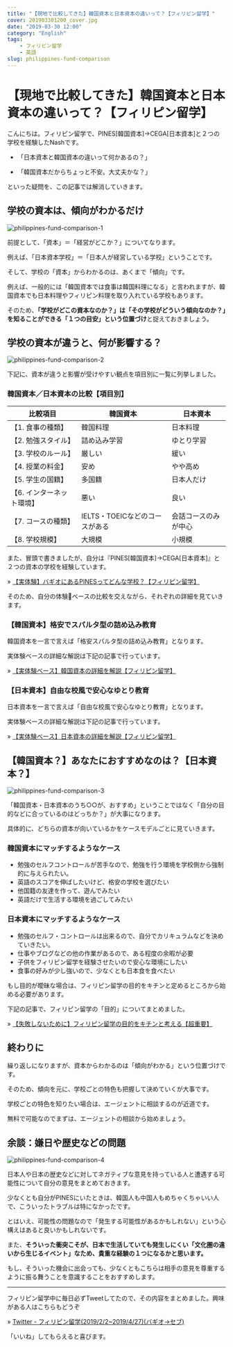 ```yaml
---
title: "【現地で比較してきた】韓国資本と日本資本の違いって？【フィリピン留学】"
cover: 201903301200_cover.jpg
date: "2019-03-30 12:00"
category: "English"
tags:
    - フィリピン留学
    - 英語
slug: philippines-fund-comparison
---
```


# 【現地で比較してきた】韓国資本と日本資本の違いって？【フィリピン留学】

こんにちは。フィリピン留学で、PINES[韓国資本]→CEGA[日本資本]と２つの学校を経験したNashです。

- 「日本資本と韓国資本の違いって何かあるの？」

- 「韓国資本だからちょっと不安。大丈夫かな？」

といった疑問を、この記事では解消していきます。



## 学校の資本は、傾向がわかるだけ

![philippines-fund-comparison-1](./201903301200_1.jpg)

前提として、「資本」＝「経営がどこか？」についてなります。

例えば、「日本資本学校」＝「日本人が経営している学校」ということです。

そして、学校の「資本」からわかるのは、あくまで「傾向」です。

例えば、一般的には「韓国資本では食事は韓国料理になる」と言われますが、韓国資本でも日本料理やフィリピン料理を取り入れている学校もあります。

そのため、<b>「学校がどこの資本なのか？」は「その学校がどういう傾向なのか？」を知ることができる「１つの目安」という位置づけ</b>と捉えておきましょう。


## 学校の資本が違うと、何が影響する？

![philippines-fund-comparison-2](./201903301200_2.jpg)

下記に、資本が違うと影響が受けやすい観点を項目別に一覧に列挙しました。

### 韓国資本／日本資本の比較【項目別】

| 比較項目 | 韓国資本 | 日本資本 |
| --- | --- | --- |
| 【1. 食事の種類】 | 韓国料理 | 日本料理 |
| 【2. 勉強スタイル】 | 詰め込み学習 | ゆとり学習 |
| 【3. 学校のルール】 | 厳しい | 緩い |
| 【4. 授業の料金】 | 安め | やや高め |
| 【5. 学生の国籍】 | 多国籍 | 日本人だけ |
| 【6. インターネット環境】 | 悪い | 良い |
| 【7. コースの種類】 | IELTS・TOEICなどのコースがある | 会話コースのみが中心 |
| 【8. 学校規模】 | 大規模 | 小規模 |



また、冒頭で書きましたが、自分は『PINES[韓国資本]→CEGA[日本資本]』と２つの資本の学校を経験しています。

» [【実体験】バギオにあるPINESってどんな学校？【フィリピン留学】](./philippines-baguio-pines-summary)


そのため、自分の体験ベースの比較を交えながら、それぞれの詳細を見ていきます。

### 【韓国資本】格安でスパルタ型の詰め込み教育

韓国資本を一言で言えば「格安スパルタ型の詰め込み教育」となります。

実体験ベースの詳細な解説は下記の記事で行っています。

» [【実体験ベース】韓国資本の詳細を解説【フィリピン留学】](./philippines-fund-of-korea)

### 【日本資本】自由な校風で安心なゆとり教育

日本資本を一言で言えば「自由な校風で安心なゆとり教育」となります。

実体験ベースの詳細な解説は下記の記事で行っています。

» [【実体験ベース】日本資本の詳細を解説【フィリピン留学】](./philippines-fund-of-japan)

## 【韓国資本？】あなたにおすすめなのは？【日本資本？】

![philippines-fund-comparison-3](./201903301200_3.jpg)

「韓国資本・日本資本のうち○○が、おすすめ」ということではなく「自分の目的などに合っているのはどっちか？」が大事になります。

具体的に、どちらの資本が向いているかをケースモデルごとに見ていきます。

### 韓国資本にマッチするようなケース

- 勉強のセルフコントロールが苦手なので、勉強を行う環境を学校側から強制的に与えられたい。
- 英語のスコアを伸ばしたいけど、格安の学校を選びたい
- 他国籍の友達を作って、遊んでみたい
- 英語だけで生活する環境を過ごしてみたい

### 日本資本にマッチするようなケース

- 勉強のセルフ・コントロールは出来るので、自分でカリキュラムなどを決めていきたい。
- 仕事やブログなどの他の作業があるので、ある程度の余暇が必要
- 子供をフィリピン留学を経験させたいので安心な環境にしたい
- 食事の好みが少し強いので、少なくとも日本食を食べたい



もし目的が曖昧な場合は、フィリピン留学の目的をキチンと定めるところから始める必要があります。

下記の記事で、フィリピン留学の「目的」についてまとめました。

» [【失敗しないために】フィリピン留学の目的をキチンと考える【超重要】](./philippines-purpose)

## 終わりに

繰り返しになりますが、資本からわかるのは「傾向がわかる」という位置づけです。

そのため、傾向を元に、学校ごとの特色も把握して決めていくが大事です。

学校ごとの特色を知りたい場合は、エージェントに相談するのが近道です。

無料で可能なのでまずは、エージェントの相談から始めましょう。



## 余談：嫌日や歴史などの問題

![philippines-fund-comparison-4](./201903301200_4.jpg)

日本人や日本の歴史などに対してネガティブな意見を持っている人と遭遇する可能性について自分の意見をまとめておきます。

少なくとも自分がPINESにいたときは、韓国人も中国人もめちゃくちゃいい人で、こういったトラブルは特になかったです。

とはいえ、可能性の問題なので「発生する可能性があるかもしれない」という心構えはあると良いかもしれないです。

また、<b>そういった衝突こそが、日本で生活していても発生しにくい「文化圏の違いから生じるイベント」なため、貴重な経験の１つになるかと思います。</b>

もし、そういった機会に出会っても、少なくともこちらは相手の意見を尊重するように振る舞うことを意識することをおすすめします。

---

フィリピン留学中に毎日必ずTweetしてたので、その内容をまとめました。興味がある人はこちらもどうぞ

» [Twitter - フィリピン留学(2019/2/2~2019/4/27)(バギオ→セブ)](https://twitter.com/i/moments/1108015112575541249)

「いいね」してもらえると喜びます。


